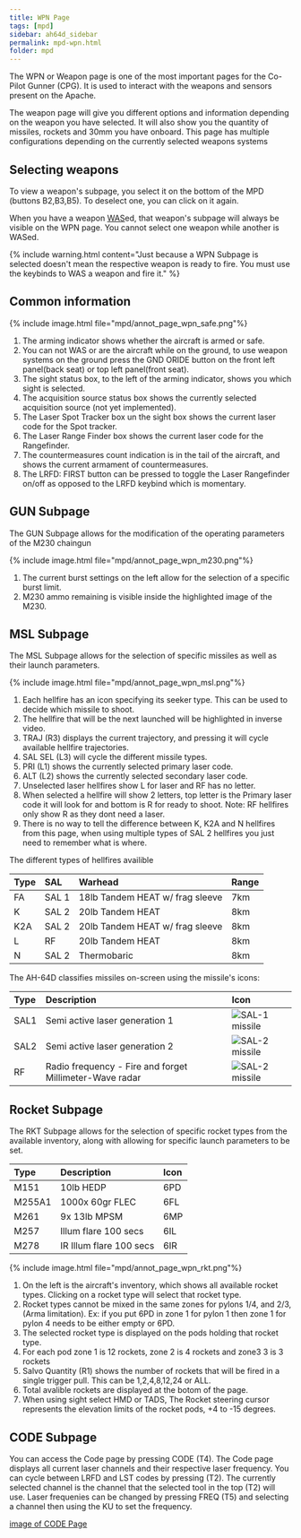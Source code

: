 ```yaml
---
title: WPN Page
tags: [mpd]
sidebar: ah64d_sidebar
permalink: mpd-wpn.html
folder: mpd
---
```


The WPN or Weapon page is one of the most important pages for the Co-Pilot Gunner (CPG). It is used to interact with the weapons and sensors present on the Apache.

The weapon page will give you different options and information depending on the weapon you have selected. It will also show you the quantity of missiles, rockets and 30mm you have onboard. This page has multiple configurations depending on the currently selected weapons systems

## Selecting weapons

To view a weapon's subpage, you select it on the bottom of the MPD (buttons B2,B3,B5). To deselect one, you can click on it again.

When you have a weapon [WAS](weapons-was.html)ed, that weapon's subpage will always be visible on the WPN page. You cannot select one weapon while another is WASed.

{% include warning.html content="Just because a WPN Subpage is selected doesn't mean the respective weapon is ready to fire. You must use the keybinds to WAS a weapon and fire it." %}

## Common information

{% include image.html file="mpd/annot_page_wpn_safe.png"%}

1. The arming indicator shows whether the aircraft is armed or safe.
2. You can not WAS or are the aircraft while on the ground, to use weapon systems on the ground press the GND ORIDE button on the front left panel(back seat) or top left panel(front seat).
3. The sight status box, to the left of the arming indicator, shows you which sight is selected.
4. The acquisition source status box shows the currently selected acquisition source (not yet implemented).
5. The Laser Spot Tracker box un the sight box shows the current laser code for the Spot tracker.
6. The Laser Range Finder box shows the current laser code for the Rangefinder.
7. The countermeasures count indication is in the tail of the aircraft, and shows the current armament of countermeasures.
8. The LRFD: FIRST button can be pressed to toggle the Laser Rangefinder on/off as opposed to the LRFD keybind which is momentary.

## GUN Subpage

The GUN Subpage allows for the modification of the operating parameters of the M230 chaingun

{% include image.html file="mpd/annot_page_wpn_m230.png"%}

1. The current burst settings on the left allow for the selection of a specific burst limit.
2. M230 ammo remaining is visible inside the highlighted image of the M230.

## MSL Subpage

The MSL Subpage allows for the selection of specific missiles as well as their launch parameters.

{% include image.html file="mpd/annot_page_wpn_msl.png"%}

1. Each hellfire has an icon specifying its seeker type. This can be used to decide which missile to shoot.
2. The hellfire that will be the next launched will be highlighted in inverse video.
3. TRAJ (R3) displays the current trajectory, and pressing it will cycle available hellfire trajectories.
4. SAL SEL (L3) will cycle the different missile types.
5. PRI (L1) shows the currently selected primary laser code. 
6. ALT (L2) shows the currently selected secondary laser code.
7. Unselected laser hellfires show L for laser and RF has no letter.
8. When selected a hellfire will show 2 letters, top letter is the Primary laser code it will look for and bottom is R for ready to shoot. Note: RF hellfires only show R as they dont need a laser.
9. There is no way to tell the difference between K, K2A and N hellfires from this page, when using multiple types of SAL 2 hellfires you just need to remember what is where.

The different types of hellfires availible

| Type | SAL | Warhead | Range | 
| :-- | :-- | :-- | :-- |
| FA | SAL 1 | 18lb Tandem HEAT w/ frag sleeve | 7km
| K | SAL 2 | 20lb Tandem HEAT | 8km
| K2A | SAL 2 | 20lb Tandem HEAT w/ frag sleeve | 8km
| L | RF | 20lb Tandem HEAT | 8km
| N | SAL 2 | Thermobaric | 8km

The AH-64D classifies missiles on-screen using the missile's icons:

| Type | Description | Icon |
| :-- | :-- | :-- |
| SAL1 | Semi active laser generation 1 | ![SAL-1 missile](images/tex/icons/114LINV_ca.png)
| SAL2 | Semi active laser generation 2 | ![SAL-2 missile](images/tex/icons/114LINV2_ca.png)
| RF | Radio frequency - Fire and forget Millimeter-Wave radar | ![SAL-2 missile](images/tex/icons/114RINV_ca.png)

## Rocket Subpage

The RKT Subpage allows for the selection of specific rocket types from the available inventory, along with allowing for specific launch parameters to be set.

| Type | Description | Icon |
| :-- | :-- | :-- |
| M151 | 10lb HEDP | 6PD
| M255A1 | 1000x 60gr FLEC | 6FL
| M261 | 9x 13lb MPSM | 6MP
| M257 | Illum flare 100 secs | 6IL
| M278 | IR Illum flare 100 secs | 6IR

{% include image.html file="mpd/annot_page_wpn_rkt.png"%}

1. On the left is the aircraft's inventory, which shows all available rocket types. Clicking on a rocket type will select that rocket type.
2. Rocket types cannot be mixed in the same zones for pylons 1/4, and 2/3, (Arma limitation). Ex: if you put 6PD in zone 1 for pylon 1 then zone 1 for pylon 4 needs to be either empty or 6PD.
3. The selected rocket type is displayed on the pods holding that rocket type.
4. For each pod zone 1 is 12 rockets, zone 2 is 4 rockets and zone3 3 is 3 rockets
4. Salvo Quantity (R1) shows the number of rockets that will be fired in a single trigger pull. This can be 1,2,4,8,12,24 or ALL.
5. Total avalible rockets are displayed at the botom of the page.
6. When using sight select HMD or TADS, The Rocket steering cursor represents the elevation limits of the rocket pods, +4 to -15 degrees.

## CODE Subpage

You can access the Code page by pressing CODE (T4). The Code page displays all current laser channels and their respective laser frequency. You can cycle between LRFD and LST codes by pressing (T2). The currently selected channel is the channel that the selected tool in the top (T2) will use. Laser frequenies can be changed by pressing FREQ (T5) and selecting a channel then using the KU to set the frequency.

[image of CODE Page]()
